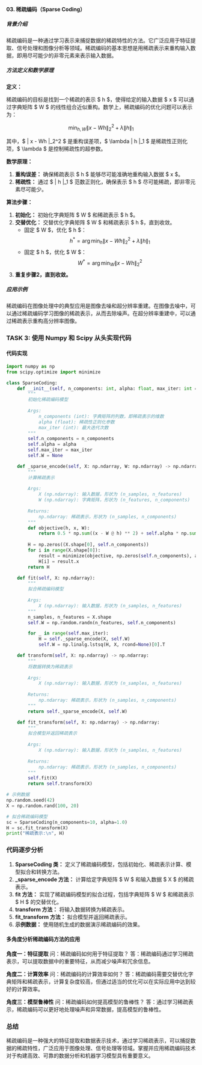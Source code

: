 #### 03. 稀疏编码（Sparse Coding）

##### 背景介绍
稀疏编码是一种通过学习表示来捕捉数据的稀疏特性的方法。它广泛应用于特征提取、信号处理和图像分析等领域。稀疏编码的基本思想是用稀疏表示来重构输入数据，即用尽可能少的非零元素来表示输入数据。

##### 方法定义和数学原理
**定义：**

稀疏编码的目标是找到一个稀疏的表示 $ h $，使得给定的输入数据 $ x $ 可以通过字典矩阵 $ W $ 的线性组合近似重构。数学上，稀疏编码的优化问题可以表示为：

$$
\min_{h, W} \| x - Wh \|_2^2 + \lambda \| h \|_1
$$

其中，$ \| x - Wh \|_2^2 $ 是重构误差项，$ \lambda \| h \|_1 $ 是稀疏性正则化项，$ \lambda $ 是控制稀疏性的超参数。

**数学原理：**

1. **重构误差：** 确保稀疏表示 $ h $ 能够尽可能准确地重构输入数据 $ x $。
2. **稀疏性：** 通过 $ \| h \|_1 $ 范数正则化，确保表示 $ h $ 尽可能稀疏，即非零元素尽可能少。

**算法步骤：**

1. **初始化：** 初始化字典矩阵 $ W $ 和稀疏表示 $ h $。
2. **交替优化：** 交替优化字典矩阵 $ W $ 和稀疏表示 $ h $，直到收敛。
   - 固定 $ W $，优化 $ h $：
     $$
     h^* = \arg\min_h \| x - Wh \|_2^2 + \lambda \| h \|_1
     $$
   - 固定 $ h $，优化 $ W $：
     $$
     W^* = \arg\min_W \| x - Wh \|_2^2
     $$
3. **重复步骤2，直到收敛。**

##### 应用示例
稀疏编码在图像处理中的典型应用是图像去噪和超分辨率重建。在图像去噪中，可以通过稀疏编码学习图像的稀疏表示，从而去除噪声。在超分辨率重建中，可以通过稀疏表示重构高分辨率图像。

### TASK 3: 使用 Numpy 和 Scipy 从头实现代码

#### 代码实现

```python
import numpy as np
from scipy.optimize import minimize

class SparseCoding:
    def __init__(self, n_components: int, alpha: float, max_iter: int = 100):
        """
        初始化稀疏编码模型
        
        Args:
            n_components (int): 字典矩阵的列数，即稀疏表示的维数
            alpha (float): 稀疏性正则化参数
            max_iter (int): 最大迭代次数
        """
        self.n_components = n_components
        self.alpha = alpha
        self.max_iter = max_iter
        self.W = None

    def _sparse_encode(self, X: np.ndarray, W: np.ndarray) -> np.ndarray:
        """
        计算稀疏表示
        
        Args:
            X (np.ndarray): 输入数据，形状为 (n_samples, n_features)
            W (np.ndarray): 字典矩阵，形状为 (n_features, n_components)
        
        Returns:
            np.ndarray: 稀疏表示，形状为 (n_samples, n_components)
        """
        def objective(h, x, W):
            return 0.5 * np.sum((x - W @ h) ** 2) + self.alpha * np.sum(np.abs(h))
        
        H = np.zeros((X.shape[0], self.n_components))
        for i in range(X.shape[0]):
            result = minimize(objective, np.zeros(self.n_components), args=(X[i], W), method='L-BFGS-B')
            H[i] = result.x
        return H

    def fit(self, X: np.ndarray):
        """
        拟合稀疏编码模型
        
        Args:
            X (np.ndarray): 输入数据，形状为 (n_samples, n_features)
        """
        n_samples, n_features = X.shape
        self.W = np.random.randn(n_features, self.n_components)

        for _ in range(self.max_iter):
            H = self._sparse_encode(X, self.W)
            self.W = np.linalg.lstsq(H, X, rcond=None)[0].T

    def transform(self, X: np.ndarray) -> np.ndarray:
        """
        将数据转换为稀疏表示
        
        Args:
            X (np.ndarray): 输入数据，形状为 (n_samples, n_features)
        
        Returns:
            np.ndarray: 稀疏表示，形状为 (n_samples, n_components)
        """
        return self._sparse_encode(X, self.W)

    def fit_transform(self, X: np.ndarray) -> np.ndarray:
        """
        拟合模型并返回稀疏表示
        
        Args:
            X (np.ndarray): 输入数据，形状为 (n_samples, n_features)
        
        Returns:
            np.ndarray: 稀疏表示，形状为 (n_samples, n_components)
        """
        self.fit(X)
        return self.transform(X)

# 示例数据
np.random.seed(42)
X = np.random.rand(100, 20)

# 拟合稀疏编码模型
sc = SparseCoding(n_components=10, alpha=1.0)
H = sc.fit_transform(X)
print("稀疏表示:\n", H)
```

### 代码逐步分析

1. **SparseCoding 类：** 定义了稀疏编码模型，包括初始化、稀疏表示计算、模型拟合和转换方法。
2. **_sparse_encode 方法：** 计算给定字典矩阵 $ W $ 和输入数据 $ X $ 的稀疏表示。
3. **fit 方法：** 实现了稀疏编码模型的拟合过程，包括字典矩阵 $ W $ 和稀疏表示 $ H $ 的交替优化。
4. **transform 方法：** 将输入数据转换为稀疏表示。
5. **fit_transform 方法：** 拟合模型并返回稀疏表示。
6. **示例数据：** 使用随机生成的数据演示稀疏编码的效果。

#### 多角度分析稀疏编码方法的应用

**角度一：特征提取**
问：稀疏编码如何用于特征提取？
答：稀疏编码通过学习稀疏表示，可以提取数据中的重要特征，从而减少噪声和冗余信息。

**角度二：计算效率**
问：稀疏编码的计算效率如何？
答：稀疏编码需要交替优化字典矩阵和稀疏表示，计算复杂度较高，但通过适当的优化可以在实际应用中达到较好的计算效率。

**角度三：模型鲁棒性**
问：稀疏编码如何提高模型的鲁棒性？
答：通过学习稀疏表示，稀疏编码可以更好地处理噪声和异常数据，提高模型的鲁棒性。

### 总结

稀疏编码是一种强大的特征提取和数据表示技术，通过学习稀疏表示，可以捕捉数据的稀疏特性，广泛应用于图像处理、信号处理等领域。掌握并应用稀疏编码技术对于构建高效、可靠的数据分析和机器学习模型具有重要意义。